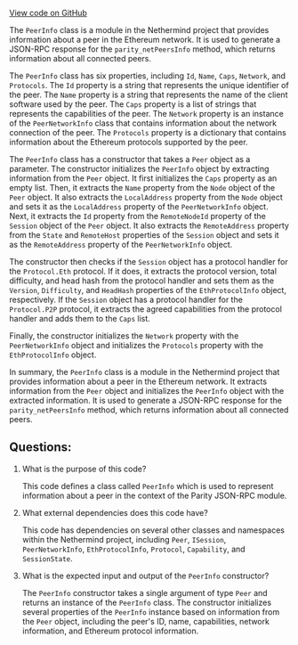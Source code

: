 [View code on GitHub](https://github.com/NethermindEth/nethermind/src/Nethermind/Nethermind.JsonRpc/Modules/Parity/PeerInfo.cs)

The `PeerInfo` class is a module in the Nethermind project that provides information about a peer in the Ethereum network. It is used to generate a JSON-RPC response for the `parity_netPeersInfo` method, which returns information about all connected peers.

The `PeerInfo` class has six properties, including `Id`, `Name`, `Caps`, `Network`, and `Protocols`. The `Id` property is a string that represents the unique identifier of the peer. The `Name` property is a string that represents the name of the client software used by the peer. The `Caps` property is a list of strings that represents the capabilities of the peer. The `Network` property is an instance of the `PeerNetworkInfo` class that contains information about the network connection of the peer. The `Protocols` property is a dictionary that contains information about the Ethereum protocols supported by the peer.

The `PeerInfo` class has a constructor that takes a `Peer` object as a parameter. The constructor initializes the `PeerInfo` object by extracting information from the `Peer` object. It first initializes the `Caps` property as an empty list. Then, it extracts the `Name` property from the `Node` object of the `Peer` object. It also extracts the `LocalAddress` property from the `Node` object and sets it as the `LocalAddress` property of the `PeerNetworkInfo` object. Next, it extracts the `Id` property from the `RemoteNodeId` property of the `Session` object of the `Peer` object. It also extracts the `RemoteAddress` property from the `State` and `RemoteHost` properties of the `Session` object and sets it as the `RemoteAddress` property of the `PeerNetworkInfo` object.

The constructor then checks if the `Session` object has a protocol handler for the `Protocol.Eth` protocol. If it does, it extracts the protocol version, total difficulty, and head hash from the protocol handler and sets them as the `Version`, `Difficulty`, and `HeadHash` properties of the `EthProtocolInfo` object, respectively. If the `Session` object has a protocol handler for the `Protocol.P2P` protocol, it extracts the agreed capabilities from the protocol handler and adds them to the `Caps` list.

Finally, the constructor initializes the `Network` property with the `PeerNetworkInfo` object and initializes the `Protocols` property with the `EthProtocolInfo` object.

In summary, the `PeerInfo` class is a module in the Nethermind project that provides information about a peer in the Ethereum network. It extracts information from the `Peer` object and initializes the `PeerInfo` object with the extracted information. It is used to generate a JSON-RPC response for the `parity_netPeersInfo` method, which returns information about all connected peers.
## Questions: 
 1. What is the purpose of this code?
    
    This code defines a class called `PeerInfo` which is used to represent information about a peer in the context of the Parity JSON-RPC module.

2. What external dependencies does this code have?
    
    This code has dependencies on several other classes and namespaces within the Nethermind project, including `Peer`, `ISession`, `PeerNetworkInfo`, `EthProtocolInfo`, `Protocol`, `Capability`, and `SessionState`.

3. What is the expected input and output of the `PeerInfo` constructor?
    
    The `PeerInfo` constructor takes a single argument of type `Peer` and returns an instance of the `PeerInfo` class. The constructor initializes several properties of the `PeerInfo` instance based on information from the `Peer` object, including the peer's ID, name, capabilities, network information, and Ethereum protocol information.
